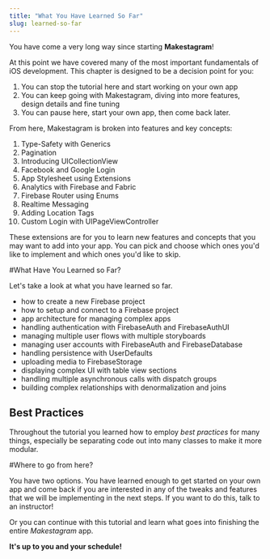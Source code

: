 ```yaml
---
title: "What You Have Learned So Far"
slug: learned-so-far
---
```

You have come a very long way since starting **Makestagram**!

At this point we have covered many of the most important fundamentals of iOS development. This chapter is designed to be a decision point for you:

1. You can stop the tutorial here and start working on your own app
2. You can keep going with Makestagram, diving into more features, design details and fine tuning
3. You can pause here, start your own app, then come back later.

From here, Makestagram is broken into features and key concepts:

<!-- TODO: Update with final list of Makestagram extensions -->

1. Type-Safety with Generics
2. Pagination
3. Introducing UICollectionView
4. Facebook and Google Login
5. App Stylesheet using Extensions
6. Analytics with Firebase and Fabric
7. Firebase Router using Enums
8. Realtime Messaging
9. Adding Location Tags
10. Custom Login with UIPageViewController

These extensions are for you to learn new features and concepts that you may want to add into your app. You can pick and choose which ones you'd like to implement and which ones you'd like to skip.

#What Have You Learned so Far?

Let's take a look at what you have learned so far.

- how to create a new Firebase project
- how to setup and connect to a Firebase project
- app architecture for managing complex apps
- handling authentication with FirebaseAuth and FirebaseAuthUI
- managing multiple user flows with multiple storyboards
- managing user accounts with FirebaseAuth and FirebaseDatabase 
- handling persistence with UserDefaults
- uploading media to FirebaseStorage
- displaying complex UI with table view sections
- handling multiple asynchronous calls with dispatch groups
- building complex relationships with denormalization and joins

## Best Practices

Throughout the tutorial you learned how to employ _best practices_ for many things, especially be separating code out into many classes to make it more modular.

#Where to go from here?

You have two options. You have learned enough to get started on your own app and come back if you are interested in any of the tweaks and features that we will be implementing in the next steps. If you want to do this, talk to an instructor!

Or you can continue with this tutorial and learn what goes into finishing the entire _Makestagram_ app.

**It's up to you and your schedule!**
